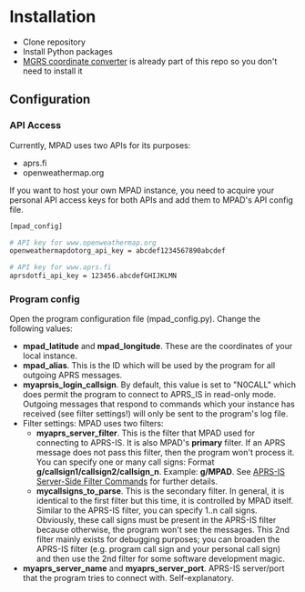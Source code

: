 # Installation

- Clone repository
- Install Python packages 
- [MGRS coordinate converter](https://github.com/aydink/pymgrs) is already part of this repo so you don't need to install it

## Configuration

### API Access

Currently, MPAD uses two APIs for its purposes:

- aprs.fi
- openweathermap.org

If you want to host your own MPAD instance, you need to acquire your personal API access keys for both APIs and add them to MPAD's API config file. 

```bash
[mpad_config]

# API key for www.openweathermap.org
openweathermapdotorg_api_key = abcdef1234567890abcdef

# API key for www.aprs.fi
aprsdotfi_api_key = 123456.abcdefGHIJKLMN
```

### Program config

Open the program configuration file (mpad_config.py). Change the following values:

- __mpad_latitude__ and __mpad_longitude__. These are the coordinates of your local instance.
- __mpad_alias__. This is the ID which will be used by the program for all outgoing APRS messages.
- __myaprsis_login_callsign__. By default, this value is set to "N0CALL" which does permit the program to connect to APRS_IS in read-only mode. Outgoing messages that respond to commands which your instance has received (see filter settings!) will only be sent to the program's log file. 
- Filter settings: MPAD uses two filters:
    - __myaprs_server_filter__. This is the filter that MPAD used for connecting to APRS-IS. It is also MPAD's __primary__ filter. If an APRS message does not pass this filter, then the program won't process it. You can specify one or many call signs: Format __g/callsign1/callsign2/callsign_n__. Example: __g/MPAD__. See [APRS-IS Server-Side Filter Commands](http://www.aprs-is.net/javAPRSFilter.aspx) for further details.
    - __mycallsigns_to_parse__. This is the secondary filter. In general, it is identical to the first filter but this time, it is controlled by MPAD itself. Similar to the APRS-IS filter, you can specify 1..n call signs. Obviously, these call signs must be present in the APRS-IS filter because otherwise, the program won't see the messages. This 2nd filter mainly exists for debugging purposes; you can broaden the APRS-IS filter (e.g. program call sign and your personal call sign) and then use the 2nd filter for some software development magic.
- __myaprs_server_name__ and __myaprs_server_port__. APRS-IS server/port that the program tries to connect with. Self-explanatory.
